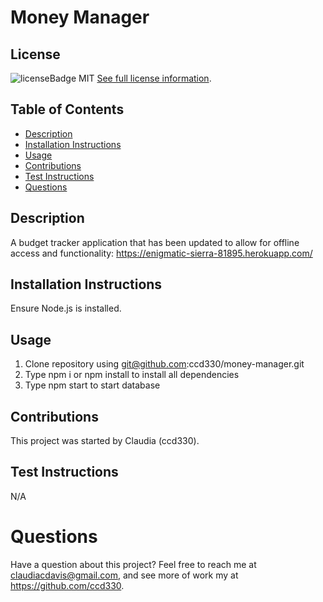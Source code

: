 # Money Manager

  
  ## License
  ![licenseBadge](https://img.shields.io/badge/License-MIT-blue.svg)
  MIT
  [See full license information](https://opensource.org/licenses/MIT).
  

  ## Table of Contents
  * [Description](#description)
  * [Installation Instructions](#installation-instructions)
  * [Usage](#usage)
  * [Contributions](#contributions)
  * [Test Instructions](#test-instructions)
  * [Questions](#questions)

  ## Description
  A budget tracker application that has been updated to allow for offline access and functionality: https://enigmatic-sierra-81895.herokuapp.com/
  
  ## Installation Instructions
  Ensure Node.js is installed.

  ## Usage
1. Clone repository using git@github.com:ccd330/money-manager.git
2. Type npm i or npm install to install all dependencies
3. Type npm start to start database

  ## Contributions
  This project was started by Claudia (ccd330).

  ## Test Instructions
  N/A

  # Questions
  Have a question about this project? Feel free to reach me at claudiacdavis@gmail.com, and see more of work my at https://github.com/ccd330.
